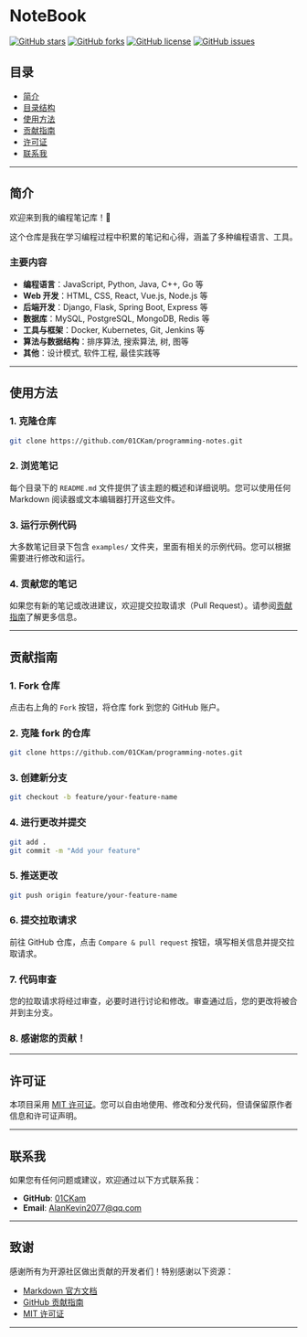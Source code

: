 
# NoteBook

[![GitHub stars](https://img.shields.io/github/stars/01CKam/NoteBooko.svg?style=flat-square)](https://github.com/01CKam/NoteBook/stargazers)
[![GitHub forks](https://img.shields.io/github/forks/01CKam/NoteBooko.svg?style=flat-square)](https://github.com/01CKam/NoteBook/network)
[![GitHub license](https://img.shields.io/github/license/01CKam/NoteBooko.svg?style=flat-square)](https://github.com/01CKam/NoteBook/blob/master/LICENSE)
[![GitHub issues](https://img.shields.io/github/issues/01CKam/NoteBooko.svg?style=flat-square)](https://github.com/01CKam/NoteBook/issues)

## 目录

- [简介](#简介)
- [目录结构](#目录结构)
- [使用方法](#使用方法)
- [贡献指南](#贡献指南)
- [许可证](#许可证)
- [联系我](#联系我)

---

## 简介

欢迎来到我的编程笔记库！🎉

这个仓库是我在学习编程过程中积累的笔记和心得，涵盖了多种编程语言、工具。

### 主要内容

- **编程语言**：JavaScript, Python, Java, C++, Go 等
- **Web 开发**：HTML, CSS, React, Vue.js, Node.js 等
- **后端开发**：Django, Flask, Spring Boot, Express 等
- **数据库**：MySQL, PostgreSQL, MongoDB, Redis 等
- **工具与框架**：Docker, Kubernetes, Git, Jenkins 等
- **算法与数据结构**：排序算法, 搜索算法, 树, 图等
- **其他**：设计模式, 软件工程, 最佳实践等

---

## 使用方法

### 1. 克隆仓库

```bash
git clone https://github.com/01CKam/programming-notes.git
```

### 2. 浏览笔记

每个目录下的 `README.md` 文件提供了该主题的概述和详细说明。您可以使用任何 Markdown 阅读器或文本编辑器打开这些文件。

### 3. 运行示例代码

大多数笔记目录下包含 `examples/` 文件夹，里面有相关的示例代码。您可以根据需要进行修改和运行。

### 4. 贡献您的笔记

如果您有新的笔记或改进建议，欢迎提交拉取请求（Pull Request）。请参阅[贡献指南](#贡献指南)了解更多信息。

---

## 贡献指南

### 1. Fork 仓库

点击右上角的 `Fork` 按钮，将仓库 fork 到您的 GitHub 账户。

### 2. 克隆 fork 的仓库

```bash
git clone https://github.com/01CKam/programming-notes.git
```

### 3. 创建新分支

```bash
git checkout -b feature/your-feature-name
```

### 4. 进行更改并提交

```bash
git add .
git commit -m "Add your feature"
```

### 5. 推送更改

```bash
git push origin feature/your-feature-name
```

### 6. 提交拉取请求

前往 GitHub 仓库，点击 `Compare & pull request` 按钮，填写相关信息并提交拉取请求。

### 7. 代码审查

您的拉取请求将经过审查，必要时进行讨论和修改。审查通过后，您的更改将被合并到主分支。

### 8. 感谢您的贡献！

---

## 许可证

本项目采用 [MIT 许可证](LICENSE)。您可以自由地使用、修改和分发代码，但请保留原作者信息和许可证声明。

---

## 联系我

如果您有任何问题或建议，欢迎通过以下方式联系我：

- **GitHub**: [01CKam](https://github.com/01CKam)
- **Email**: AlanKevin2077@qq.com
---

## 致谢

感谢所有为开源社区做出贡献的开发者们！特别感谢以下资源：

- [Markdown 官方文档](https://www.markdownguide.org/)
- [GitHub 贡献指南](https://github.com/github/docs/blob/main/CONTRIBUTING.md)
- [MIT 许可证](https://opensource.org/licenses/MIT)

---
